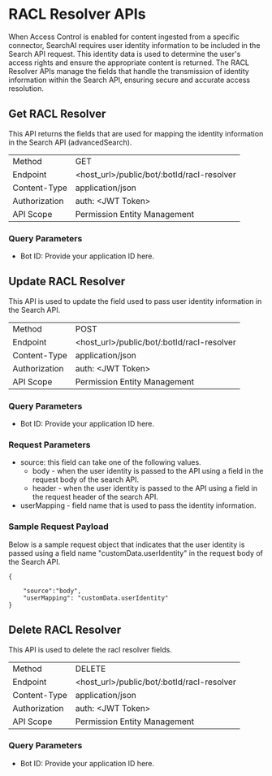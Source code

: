# RACL Resolver APIs

When Access Control is enabled for content ingested from a specific connector, SearchAI requires user identity information to be included in the Search API request. This identity data is used to determine the user's access rights and ensure the appropriate content is returned. The RACL Resolver APIs manage the fields that handle the transmission of identity information within the Search API, ensuring secure and accurate access resolution.


## Get RACL Resolver

This API returns the fields that are used for mapping the identity information in the Search API (advancedSearch). 


<table>
  <tr>
   <td>Method
   </td>
   <td>GET
   </td>
  </tr>
  <tr>
   <td>Endpoint
   </td>
   <td>&lt;host_url>/public/bot/:botId/racl-resolver
   </td>
  </tr>
  <tr>
   <td>Content-Type
   </td>
   <td>application/json
   </td>
  </tr>
  <tr>
   <td>Authorization
   </td>
   <td>auth: &lt;JWT Token>
   </td>
  </tr>
  <tr>
   <td>API Scope
   </td>
   <td>Permission Entity Management
   </td>
  </tr>
</table>



### Query Parameters

* Bot ID: Provide your application ID here. 

## Update RACL Resolver

This API is used to update the field used to pass user identity information in the Search API. 

<table>
  <tr>
   <td>Method
   </td>
   <td>POST
   </td>
  </tr>
  <tr>
   <td>Endpoint
   </td>
   <td>&lt;host_url>/public/bot/:botId/racl-resolver
   </td>
  </tr>
  <tr>
   <td>Content-Type
   </td>
   <td>application/json
   </td>
  </tr>
  <tr>
   <td>Authorization
   </td>
   <td>auth: &lt;JWT Token>
   </td>
  </tr>
  <tr>
   <td>API Scope
   </td>
   <td>Permission Entity Management
   </td>
  </tr>
</table>



### Query Parameters

* Bot ID: Provide your application ID here. 


### Request Parameters

* source: this field can take one of the following values.
    * body - when the user identity is passed to the API using a field in the request body of the search API. 
    * header - when the user identity is passed to the API using a field in the request header of the search API. 
* userMapping - field name that is used to pass the identity information. 


### Sample Request Payload

Below is a sample request object that indicates that the user identity is passed using a field name "customData.userIdentity" in the request body of the Search API. 
```
{

    "source":"body",
    "userMapping": "customData.userIdentity"
}
```

## Delete RACL Resolver

This API is used to delete the racl resolver fields. 


<table>
  <tr>
   <td>Method
   </td>
   <td>DELETE
   </td>
  </tr>
  <tr>
   <td>Endpoint
   </td>
   <td>&lt;host_url>/public/bot/:botId/racl-resolver
   </td>
  </tr>
  <tr>
   <td>Content-Type
   </td>
   <td>application/json
   </td>
  </tr>
  <tr>
   <td>Authorization
   </td>
   <td>auth: &lt;JWT Token>
   </td>
  </tr>
  <tr>
   <td>API Scope
   </td>
   <td>Permission Entity Management
   </td>
  </tr>
</table>

### Query Parameters

* Bot ID: Provide your application ID here. 